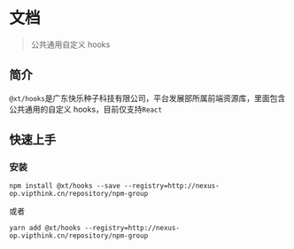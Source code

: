 # 文档

> 公共通用自定义 hooks

## 简介

`@xt/hooks`是广东快乐种子科技有限公司，平台发展部所属前端资源库，里面包含公共通用的自定义 hooks，目前仅支持`React`

## 快速上手

### 安装

```shell
npm install @xt/hooks --save --registry=http://nexus-op.vipthink.cn/repository/npm-group
```

或者

```shell
yarn add @xt/hooks --registry=http://nexus-op.vipthink.cn/repository/npm-group
```
